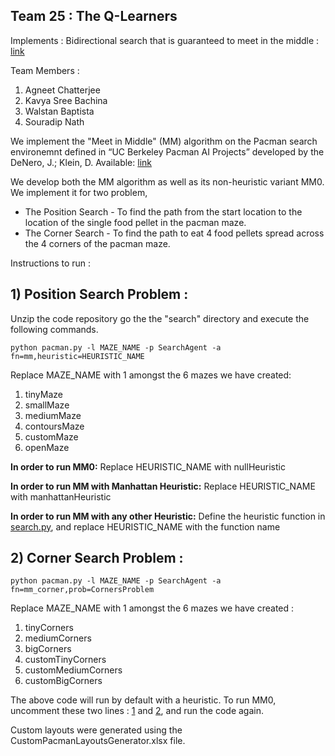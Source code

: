 ## Team 25 : The Q-Learners
Implements : Bidirectional search that is guaranteed to meet in the middle : [link](https://ojs.aaai.org/index.php/AAAI/article/view/10436/10295)

Team Members :
1. Agneet Chatterjee 
2. Kavya Sree Bachina 
3. Walstan Baptista 
4. Souradip Nath 

We implement the "Meet in Middle" (MM) algorithm on the Pacman search environemnt defined in “UC Berkeley Pacman AI Projects” developed by the DeNero, J.; Klein, D. Available: [link](http://ai.berkeley.edu/project_overview.html.)

We develop both the MM algorithm as well as its non-heuristic variant MM0. We implement it for two problem,

* The Position Search - To find the path from the start location to the location of the single food pellet in the pacman maze.
* The Corner Search - To find the path to eat 4 food pellets spread across the 4 corners of the pacman maze.

Instructions to run : 

## 1) Position Search Problem :

Unzip the code repository go the the "search" directory and execute the following commands.

```python pacman.py -l MAZE_NAME -p SearchAgent -a fn=mm,heuristic=HEURISTIC_NAME```

Replace MAZE_NAME with 1 amongst the 6 mazes we have created:

1. tinyMaze
2. smallMaze
3. mediumMaze
4. contoursMaze
5. customMaze
6. openMaze

**In order to run MM0:** Replace HEURISTIC_NAME with nullHeuristic

**In order to run MM with Manhattan Heuristic:** Replace HEURISTIC_NAME with manhattanHeuristic

**In order to run MM with any other Heuristic:** Define the heuristic function in [search.py](https://github.com/walstanb/bidirectional-search/blob/main/search/search.py), and replace HEURISTIC_NAME with the function name



## 2) Corner Search Problem : 

```python pacman.py -l MAZE_NAME -p SearchAgent -a fn=mm_corner,prob=CornersProblem```

Replace MAZE_NAME with 1 amongst the 6 mazes we have created : 

1. tinyCorners
2. mediumCorners
3. bigCorners
4. customTinyCorners
5. customMediumCorners
6. customBigCorners

The above code will run by default with a heuristic. To run MM0, uncomment these two lines : [1](https://github.com/walstanb/bidirectional-search/blob/main/search/search.py#L556) and [2](https://github.com/walstanb/bidirectional-search/blob/main/search/search.py#L656), and run the code again.

Custom layouts were generated using the CustomPacmanLayoutsGenerator.xlsx file.